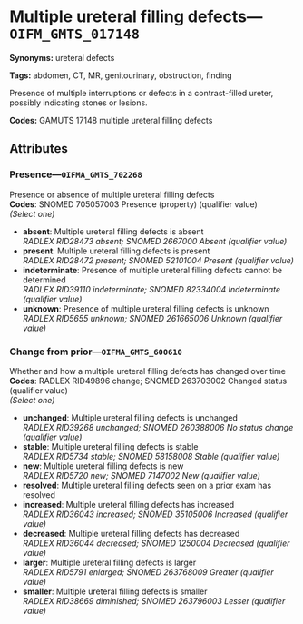 # Multiple ureteral filling defects—`OIFM_GMTS_017148`

**Synonyms:** ureteral defects

**Tags:** abdomen, CT, MR, genitourinary, obstruction, finding

Presence of multiple interruptions or defects in a contrast-filled ureter, possibly indicating stones or lesions.

**Codes:** GAMUTS 17148 multiple ureteral filling defects

## Attributes

### Presence—`OIFMA_GMTS_702268`

Presence or absence of multiple ureteral filling defects  
**Codes**: SNOMED 705057003 Presence (property) (qualifier value)  
*(Select one)*

- **absent**: Multiple ureteral filling defects is absent  
_RADLEX RID28473 absent; SNOMED 2667000 Absent (qualifier value)_
- **present**: Multiple ureteral filling defects is present  
_RADLEX RID28472 present; SNOMED 52101004 Present (qualifier value)_
- **indeterminate**: Presence of multiple ureteral filling defects cannot be determined  
_RADLEX RID39110 indeterminate; SNOMED 82334004 Indeterminate (qualifier value)_
- **unknown**: Presence of multiple ureteral filling defects is unknown  
_RADLEX RID5655 unknown; SNOMED 261665006 Unknown (qualifier value)_

### Change from prior—`OIFMA_GMTS_600610`

Whether and how a multiple ureteral filling defects has changed over time  
**Codes**: RADLEX RID49896 change; SNOMED 263703002 Changed status (qualifier value)  
*(Select one)*

- **unchanged**: Multiple ureteral filling defects is unchanged  
_RADLEX RID39268 unchanged; SNOMED 260388006 No status change (qualifier value)_
- **stable**: Multiple ureteral filling defects is stable  
_RADLEX RID5734 stable; SNOMED 58158008 Stable (qualifier value)_
- **new**: Multiple ureteral filling defects is new  
_RADLEX RID5720 new; SNOMED 7147002 New (qualifier value)_
- **resolved**: Multiple ureteral filling defects seen on a prior exam has resolved  
- **increased**: Multiple ureteral filling defects has increased  
_RADLEX RID36043 increased; SNOMED 35105006 Increased (qualifier value)_
- **decreased**: Multiple ureteral filling defects has decreased  
_RADLEX RID36044 decreased; SNOMED 1250004 Decreased (qualifier value)_
- **larger**: Multiple ureteral filling defects is larger  
_RADLEX RID5791 enlarged; SNOMED 263768009 Greater (qualifier value)_
- **smaller**: Multiple ureteral filling defects is smaller  
_RADLEX RID38669 diminished; SNOMED 263796003 Lesser (qualifier value)_